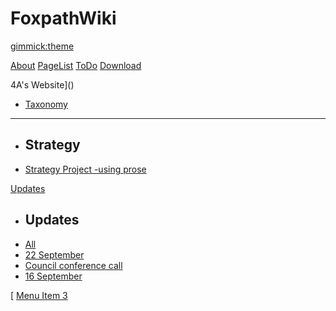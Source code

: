 <!--
  -- Name of your wiki
  -- Do NOT remove the leading `#` character.
  -->

# FoxpathWiki


<!--
  -- Default theme
  -- (Read: http://dynalon.github.io/mdwiki/#!customizing.md#Theme_chooser)
  -->

[gimmick:theme](spacelab)


<!--
  -- Navigation
  -- (Read: http://dynalon.github.io/mdwiki/#!quickstart.md#Adding_a_navigation)
  -->

[About](pages/about.md)
[PageList](PageList.md)
[ToDo](pages/todo/ToDos_END_2014.md)
[Download](pages/download.md)

<!-- A more complex navigation example: ----------------------------------------

---------------------------------------------------------------------------- -->
4A's Website]()

  * [Taxonomy](pages/WebsiteStrategyTaxonomyNotes.md)
  - - - -
  * ## Strategy
  * [Strategy Project -using prose](pages/WebsiteStrategyWebsiteStrategyMeetingNotes.md)




[Updates]()

  * ## Updates
  * [All](pages/updates.md)
  * [22 September](pages/CT_Update_22Sept2014.md)
  * [Council conference call](BostonCouncilCall22Sept.md)
  * [16 September](pages/CT_Update_16Sept2014.md)
  
[
[Menu Item 3](pages/item3.md)



<!--
  -- Change the Language
  -- Could be useful when there's more than one language wiki.
  -->

<!--
[Change the Language]()

  * [English (United States)](/en_US/)
  * [English (United Kingdom)](/en_GB/)
  * [Italian](/it/)
-->

<!--
  -- Let the user choose a theme
  -- (Read: http://dynalon.github.io/mdwiki/#!quickstart.md#Adding_a_navigation)
  -->

<!--
[gimmick:themechooser](Choose theme)
-->



